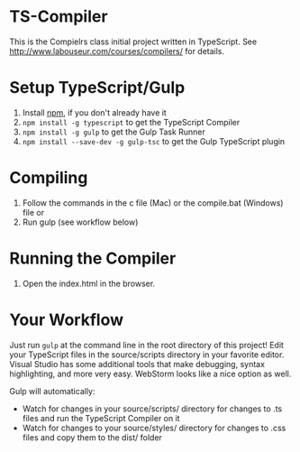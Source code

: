 TS-Compiler
=====================

This is the Compielrs class initial project written in TypeScript.
See http://www.labouseur.com/courses/compilers/ for details.

Setup TypeScript/Gulp
=====================

1. Install [npm](https://www.npmjs.org/), if you don't already have it
1. `npm install -g typescript` to get the TypeScript Compiler
1. `npm install -g gulp` to get the Gulp Task Runner
1. `npm install --save-dev -g gulp-tsc` to get the Gulp TypeScript plugin

Compiling
=====================

1. Follow the commands in the c file (Mac) or the compile.bat (Windows) file
or
1. Run gulp (see workflow below)

Running the Compiler
=====================

1. Open the index.html in the browser.

Your Workflow
=============

Just run `gulp` at the command line in the root directory of this project! Edit your TypeScript files in the source/scripts directory in your favorite editor. Visual Studio has some additional tools that make debugging, syntax highlighting, and more very easy. WebStorm looks like a nice option as well.

Gulp will automatically:

* Watch for changes in your source/scripts/ directory for changes to .ts files and run the TypeScript Compiler on it
* Watch for changes to your source/styles/ directory for changes to .css files and copy them to the dist/ folder
